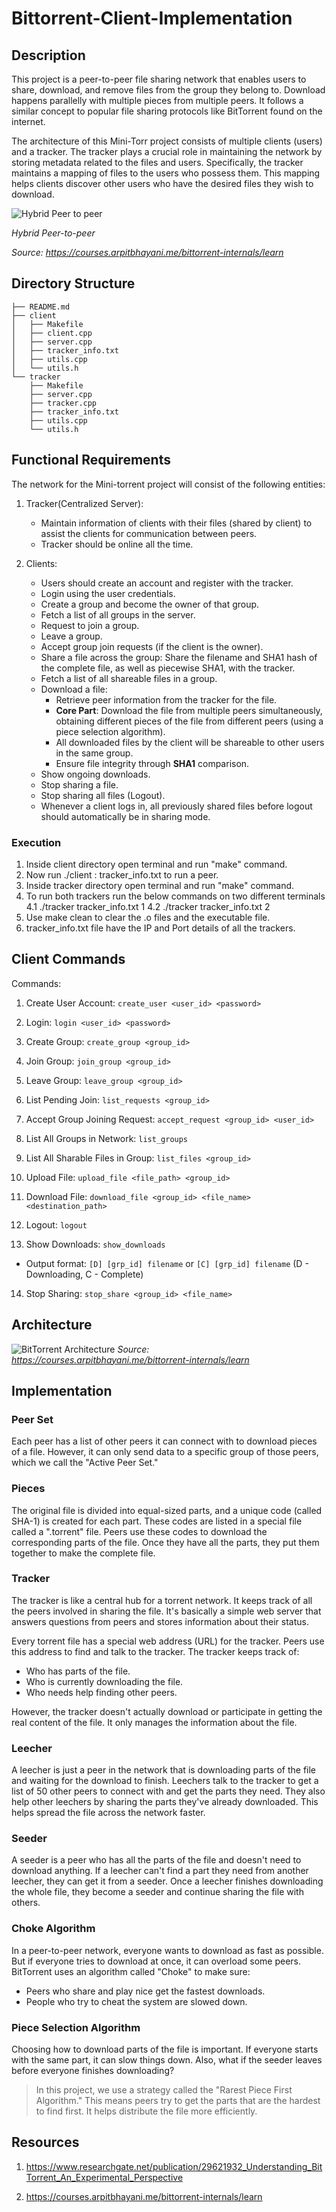 # Bittorrent-Client-Implementation

## Description

This project is a peer-to-peer file sharing network that enables users to share, download, and remove files from the group they belong to. Download happens parallelly with multiple pieces from multiple peers. It follows a similar concept to popular file sharing protocols like BitTorrent found on the internet.

The architecture of this Mini-Torr project consists of multiple clients (users) and a tracker. The tracker plays a crucial role in maintaining the network by storing metadata related to the files and users. Specifically, the tracker maintains a mapping of files to the users who possess them. This mapping helps clients discover other users who have the desired files they wish to download.

![Hybrid Peer to peer](./artifacts/hybridp2p.png)

_Hybrid Peer-to-peer_

_Source: https://courses.arpitbhayani.me/bittorrent-internals/learn_

## Directory Structure

```
├── README.md
├── client
│   ├── Makefile
│   ├── client.cpp
│   ├── server.cpp
│   ├── tracker_info.txt
│   ├── utils.cpp
│   └── utils.h
└── tracker
    ├── Makefile
    ├── server.cpp
    ├── tracker.cpp
    ├── tracker_info.txt
    ├── utils.cpp
    └── utils.h

```

## Functional Requirements

The network for the Mini-torrent project will consist of the following entities:

1. Tracker(Centralized Server):

   - Maintain information of clients with their files (shared by client) to assist the clients for communication between peers.
   - Tracker should be online all the time.

2. Clients:
   - Users should create an account and register with the tracker.
   - Login using the user credentials.
   - Create a group and become the owner of that group.
   - Fetch a list of all groups in the server.
   - Request to join a group.
   - Leave a group.
   - Accept group join requests (if the client is the owner).
   - Share a file across the group: Share the filename and SHA1 hash of the complete file, as well as piecewise SHA1, with the tracker.
   - Fetch a list of all shareable files in a group.
   - Download a file:
     - Retrieve peer information from the tracker for the file.
     - **Core Part**: Download the file from multiple peers simultaneously, obtaining different pieces of the file from different peers (using a piece selection algorithm).
     - All downloaded files by the client will be shareable to other users in the same group.
     - Ensure file integrity through **SHA1** comparison.
   - Show ongoing downloads.
   - Stop sharing a file.
   - Stop sharing all files (Logout).
   - Whenever a client logs in, all previously shared files before logout should automatically be in sharing mode.

### Execution

1. Inside client directory open terminal and run "make" command.
2. Now run ./client <IP>:<PORT> tracker_info.txt to run a peer.
3. Inside tracker directory open terminal and run "make" command.
4. To run both trackers run the below commands on two different terminals
   4.1 ./tracker tracker_info.txt 1
   4.2 ./tracker tracker_info.txt 2
5. Use make clean to clear the .o files and the executable file.
6. tracker_info.txt file have the IP and Port details of all the trackers.

## Client Commands

Commands:

1. Create User Account:
   `create_user <user_id> <password>`

2. Login:
   `login <user_id> <password>`

3. Create Group:
   `create_group <group_id>`

4. Join Group:
   `join_group <group_id>`

5. Leave Group:
   `leave_group <group_id>`

6. List Pending Join:
   `list_requests <group_id>`

7. Accept Group Joining Request:
   `accept_request <group_id> <user_id>`

8. List All Groups in Network:
   `list_groups`

9. List All Sharable Files in Group:
   `list_files <group_id>`

10. Upload File:
    `upload_file <file_path> <group_id>`

11. Download File:
    `download_file <group_id> <file_name> <destination_path>`

12. Logout:
    `logout`

13. Show Downloads:
    `show_downloads`

- Output format: `[D] [grp_id] filename` or `[C] [grp_id] filename` (D - Downloading, C - Complete)

14. Stop Sharing:
    `stop_share <group_id> <file_name>`

## Architecture

![BitTorrent Architecture](./artifacts/architecture.png)
_Source: https://courses.arpitbhayani.me/bittorrent-internals/learn_

## Implementation

<!-- ### Socket Programming

Socket programming is employed in this Mini-Torr project to establish communication channels between the tracker and clients. Both the tracker and client continuously listen for incoming requests, enabling seamless data exchange and coordination within the peer-to-peer network.

### Multithreading

To facilitate parallel downloads and enhance performance, multithreading is utilized in the project. Each download request is assigned to a separate thread, allowing multiple file pieces to be downloaded simultaneously from different peers. This approach significantly improves the download speed and efficiency of the Mini-torrent system.

### SHA1

The SHA1 algorithm is employed to maintain data integrity within the Mini-torrent network. Chunkwise hashing using SHA1 ensures that downloaded file pieces match their corresponding checksums. By comparing the computed SHA1 hash with the expected value, the system verifies that the downloaded data has not been tampered with or corrupted during the transfer process. This integrity check mechanism helps guarantee the reliability and authenticity of shared files in the Mini-torrent network.

### Piece Selection Algorithm

- Ask Tracker to give file-peer information(i.e which peers has pieces of that file)
- Once we have the peers/clients info we connect with each peer and ask which Chunks does the peer have. Peer responds with chunk numbers it possess.
- Now, we have chunk to peer mapping(i.e for some chunk, which all peers possess it), We will take random peer and ask for that chunk.
- After downloading a chunk, if the SHA/hash matches, it is taken.
- At the end it will be checked if all the Chunks are present or not. If not, we will do the above steps again one more time, if any chunk is not having a peer that means it cannot be downloaded completely. -->

### Peer Set

Each peer has a list of other peers it can connect with to download pieces of a file. However, it can only send data to a specific group of those peers, which we call the "Active Peer Set."

### Pieces

The original file is divided into equal-sized parts, and a unique code (called SHA-1) is created for each part. These codes are listed in a special file called a ".torrent" file. Peers use these codes to download the corresponding parts of the file. Once they have all the parts, they put them together to make the complete file.

### Tracker

The tracker is like a central hub for a torrent network. It keeps track of all the peers involved in sharing the file. It's basically a simple web server that answers questions from peers and stores information about their status.

Every torrent file has a special web address (URL) for the tracker. Peers use this address to find and talk to the tracker. The tracker keeps track of:

- Who has parts of the file.
- Who is currently downloading the file.
- Who needs help finding other peers.

However, the tracker doesn't actually download or participate in getting the real content of the file. It only manages the information about the file.

### Leecher

A leecher is just a peer in the network that is downloading parts of the file and waiting for the download to finish. Leechers talk to the tracker to get a list of 50 other peers to connect with and get the parts they need. They also help other leechers by sharing the parts they've already downloaded. This helps spread the file across the network faster.

### Seeder

A seeder is a peer who has all the parts of the file and doesn't need to download anything. If a leecher can't find a part they need from another leecher, they can get it from a seeder. Once a leecher finishes downloading the whole file, they become a seeder and continue sharing the file with others.

### Choke Algorithm

In a peer-to-peer network, everyone wants to download as fast as possible. But if everyone tries to download at once, it can overload some peers. BitTorrent uses an algorithm called "Choke" to make sure:

- Peers who share and play nice get the fastest downloads.
- People who try to cheat the system are slowed down.

### Piece Selection Algorithm

Choosing how to download parts of the file is important. If everyone starts with the same part, it can slow things down. Also, what if the seeder leaves before everyone finishes downloading?

> In this project, we use a strategy called the "Rarest Piece First Algorithm." This means peers try to get the parts that are the hardest to find first. It helps distribute the file more efficiently.

## Resources

1. https://www.researchgate.net/publication/29621932_Understanding_BitTorrent_An_Experimental_Perspective

2. https://courses.arpitbhayani.me/bittorrent-internals/learn
